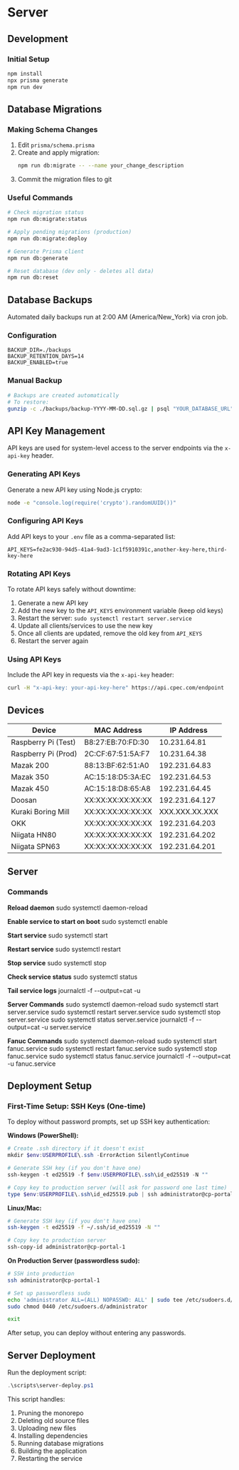 # Server

## Development

### Initial Setup

```bash
npm install
npx prisma generate
npm run dev
```

## Database Migrations

### Making Schema Changes

1. Edit `prisma/schema.prisma`
2. Create and apply migration:
   ```bash
   npm run db:migrate -- --name your_change_description
   ```
3. Commit the migration files to git

### Useful Commands

```bash
# Check migration status
npm run db:migrate:status

# Apply pending migrations (production)
npm run db:migrate:deploy

# Generate Prisma client
npm run db:generate

# Reset database (dev only - deletes all data)
npm run db:reset
```

## Database Backups

Automated daily backups run at 2:00 AM (America/New_York) via cron job.

### Configuration

```env
BACKUP_DIR=./backups
BACKUP_RETENTION_DAYS=14
BACKUP_ENABLED=true
```

### Manual Backup

```bash
# Backups are created automatically
# To restore:
gunzip -c ./backups/backup-YYYY-MM-DD.sql.gz | psql "YOUR_DATABASE_URL"
```

## API Key Management

API keys are used for system-level access to the server endpoints via the `x-api-key` header.

### Generating API Keys

Generate a new API key using Node.js crypto:

```bash
node -e "console.log(require('crypto').randomUUID())"
```

### Configuring API Keys

Add API keys to your `.env` file as a comma-separated list:

```env
API_KEYS=fe2ac930-94d5-41a4-9ad3-1c1f5910391c,another-key-here,third-key-here
```

### Rotating API Keys

To rotate API keys safely without downtime:

1. Generate a new API key
2. Add the new key to the `API_KEYS` environment variable (keep old keys)
3. Restart the server: `sudo systemctl restart server.service`
4. Update all clients/services to use the new key
5. Once all clients are updated, remove the old key from `API_KEYS`
6. Restart the server again

### Using API Keys

Include the API key in requests via the `x-api-key` header:

```bash
curl -H "x-api-key: your-api-key-here" https://api.cpec.com/endpoint
```

## Devices

| Device                 | MAC Address         | IP Address       |
|------------------------|---------------------|------------------|
| Raspberry Pi (Test)    | B8:27:EB:70:FD:30   | 10.231.64.81     |
| Raspberry Pi (Prod)    | 2C:CF:67:51:5A:F7   | 10.231.64.38     |
| Mazak 200              | 88:13:BF:62:51:A0   | 192.231.64.83    |
| Mazak 350              | AC:15:18:D5:3A:EC   | 192.231.64.53    |
| Mazak 450              | AC:15:18:D8:65:A8   | 192.231.64.45    |
| Doosan                 | XX:XX:XX:XX:XX:XX   | 192.231.64.127   |
| Kuraki Boring Mill     | XX:XX:XX:XX:XX:XX   | XXX.XXX.XX.XXX   |
| OKK                    | XX:XX:XX:XX:XX:XX   | 192.231.64.203   |
| Niigata HN80           | XX:XX:XX:XX:XX:XX   | 192.231.64.202   |
| Niigata SPN63          | XX:XX:XX:XX:XX:XX   | 192.231.64.201   |

## Server

### Commands

**Reload daemon**
sudo systemctl daemon-reload

**Enable service to start on boot**
sudo systemctl enable <service-file>

**Start service**
sudo systemctl start <service-file>

**Restart service**
sudo systemctl restart <service-file>

**Stop service**
sudo systemctl stop <service-file>

**Check service status**
sudo systemctl status <service-file>

**Tail service logs**
journalctl -f --output=cat -u <service-file>

**Server Commands**
sudo systemctl daemon-reload
sudo systemctl start server.service
sudo systemctl restart server.service
sudo systemctl stop server.service
sudo systemctl status server.service
journalctl -f --output=cat -u server.service

**Fanuc Commands**
sudo systemctl daemon-reload
sudo systemctl start fanuc.service
sudo systemctl restart fanuc.service
sudo systemctl stop fanuc.service
sudo systemctl status fanuc.service
journalctl -f --output=cat -u fanuc.service

## Deployment Setup

### First-Time Setup: SSH Keys (One-time)

To deploy without password prompts, set up SSH key authentication:

**Windows (PowerShell):**
```powershell
# Create .ssh directory if it doesn't exist
mkdir $env:USERPROFILE\.ssh -ErrorAction SilentlyContinue

# Generate SSH key (if you don't have one)
ssh-keygen -t ed25519 -f $env:USERPROFILE\.ssh\id_ed25519 -N ""

# Copy key to production server (will ask for password one last time)
type $env:USERPROFILE\.ssh\id_ed25519.pub | ssh administrator@cp-portal-1 "mkdir -p ~/.ssh && cat >> ~/.ssh/authorized_keys && chmod 600 ~/.ssh/authorized_keys && chmod 700 ~/.ssh"
```

**Linux/Mac:**
```bash
# Generate SSH key (if you don't have one)
ssh-keygen -t ed25519 -f ~/.ssh/id_ed25519 -N ""

# Copy key to production server
ssh-copy-id administrator@cp-portal-1
```

**On Production Server (passwordless sudo):**
```bash
# SSH into production
ssh administrator@cp-portal-1

# Set up passwordless sudo
echo 'administrator ALL=(ALL) NOPASSWD: ALL' | sudo tee /etc/sudoers.d/administrator
sudo chmod 0440 /etc/sudoers.d/administrator

exit
```

After setup, you can deploy without entering any passwords.

## Server Deployment

Run the deployment script:

```powershell
.\scripts\server-deploy.ps1
```

This script handles:
1. Pruning the monorepo
2. Deleting old source files
3. Uploading new files
4. Installing dependencies
5. Running database migrations
6. Building the application
7. Restarting the service